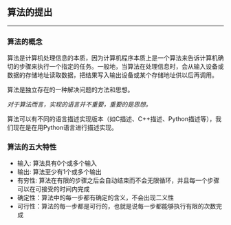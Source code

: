 ## 算法的提出
---


### 算法的概念
算法是计算机处理信息的本质，因为计算机程序本质上是一个算法来告诉计算机确切的步骤来执行一个指定的任务。一般地，当算法在处理信息时，会从输入设备或数据的存储地址读取数据，把结果写入输出设备或某个存储地址供以后再调用。

算法是独立存在的一种解决问题的方法和思想。

*对于算法而言，实现的语言并不重要，重要的是思想。*

算法可以有不同的语言描述实现版本（如C描述、C++描述、Python描述等），我们现在是在用Python语言进行描述实现。

### 算法的五大特性
+ 输入: 算法具有0个或多个输入
+ 输出: 算法至少有1个或多个输出
+ 有穷性: 算法在有限的步骤之后会自动结束而不会无限循环，并且每一个步骤可以在可接受的时间内完成
+ 确定性：算法中的每一步都有确定的含义，不会出现二义性
+ 可行性：算法的每一步都是可行的，也就是说每一步都能够执行有限的次数完成
